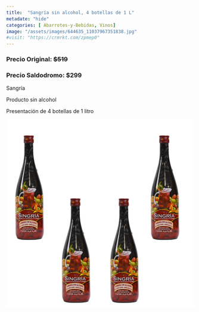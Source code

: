 ```yaml
---
title:  "Sangría sin alcohol, 4 botellas de 1 L"
metadate: "hide"
categories: [ Abarrotes-y-Bebidas, Vinos]
image: "/assets/images/644635_11037967351838.jpg"
#visit: "https://crmrkt.com/zpmep0"
---
```


### Precio Original:  ~~$519~~
### Precio Saldodromo:  $299

Sangría

Producto sin alcohol

Presentación de 4 botellas de 1 litro

![img-2](../assets/images/644635_11037968138270.jpg)

